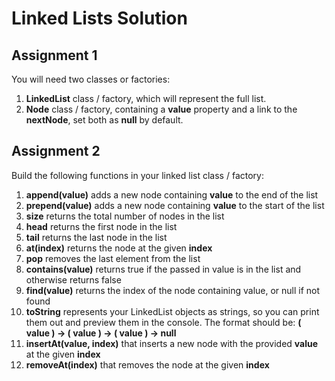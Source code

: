 # Linked Lists Solution

## Assignment 1

You will need two classes or factories:

1. **LinkedList** class / factory, which will represent the full list.
2. **Node** class / factory, containing a **value** property and a link to the **nextNode**, set both as **null** by default.

## Assignment 2

Build the following functions in your linked list class / factory:

1. **append(value)** adds a new node containing **value** to the end of the list
2. **prepend(value)** adds a new node containing **value** to the start of the list
3. **size** returns the total number of nodes in the list
4. **head** returns the first node in the list
5. **tail** returns the last node in the list
6. **at(index)** returns the node at the given **index**
7. **pop** removes the last element from the list
8. **contains(value)** returns true if the passed in value is in the list and otherwise returns false
9. **find(value)** returns the index of the node containing value, or null if not found
10. **toString** represents your LinkedList objects as strings, so you can print them out and preview them in the console. The format should be: **( value ) -> ( value ) -> ( value ) -> null**
11. **insertAt(value, index)** that inserts a new node with the provided **value** at the given **index**
12. **removeAt(index)** that removes the node at the given **index**
